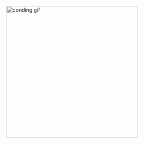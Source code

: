 <img allign='right' alt='conding gif' width='360' src='https://www.google.com/url?sa=i&url=https%3A%2F%2Fwww.pinterest.com%2Fpin%2Fcoding--78742693464152258%2F&psig=AOvVaw3LtvICdwsAzKW0gOFC26mp&ust=1718745232172000&source=images&cd=vfe&opi=89978449&ved=0CBAQjRxqFwoTCICIvPDG44YDFQAAAAAdAAAAABAE'/> 
